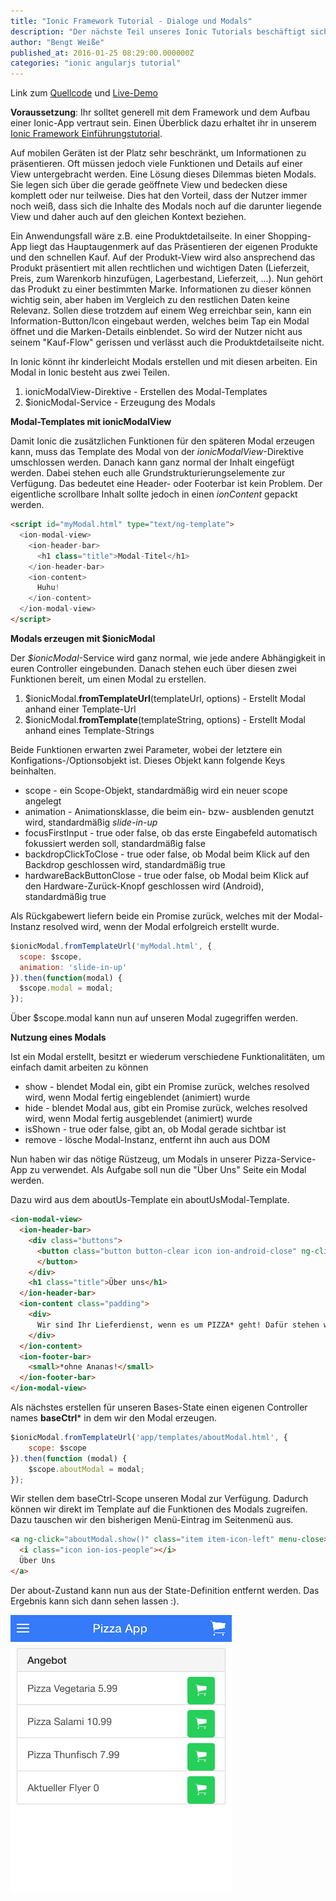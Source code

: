 ```yaml
---
title: "Ionic Framework Tutorial - Dialoge und Modals"
description: "Der nächste Teil unseres Ionic Tutorials beschäftigt sich mit Dialogen und Modals. Wann, und wie ihr sie einsetzen solltest erfahrt ihr hier."
author: "Bengt Weiße"
published_at: 2016-01-25 08:29:00.000000Z
categories: "ionic angularjs tutorial"
---
```


Link zum [Quellcode](https://github.com/angularjs-de/ionic-tutorial/tree/master/11-Modals) und [Live-Demo](https://angularjs-de.github.io/ionic-tutorial/11-Modals/#/order)

**Voraussetzung**: Ihr solltet generell mit dem Framework und dem Aufbau einer Ionic-App vertraut sein. Einen Überblick dazu erhaltet ihr in unserem  [Ionic Framework Einführungstutorial](/artikel/ionic-tutorial-deutsch/).

Auf mobilen Geräten ist der Platz sehr beschränkt, um Informationen zu präsentieren. Oft müssen jedoch viele Funktionen und Details auf einer View untergebracht werden. Eine Lösung dieses Dilemmas bieten Modals. Sie legen sich über die gerade geöffnete View und bedecken diese komplett oder nur teilweise. Dies hat den Vorteil, dass der Nutzer immer noch weiß, dass sich die Inhalte des Modals noch auf die darunter liegende View und daher auch auf den gleichen Kontext beziehen.

Ein Anwendungsfall wäre z.B. eine Produktdetailseite. In einer Shopping-App liegt das Hauptaugenmerk auf das Präsentieren der eigenen Produkte und den schnellen Kauf. Auf der Produkt-View wird also ansprechend das Produkt präsentiert mit allen rechtlichen und wichtigen Daten (Lieferzeit, Preis, zum Warenkorb hinzufügen, Lagerbestand, Lieferzeit, ...). Nun gehört das Produkt zu einer bestimmten Marke. Informationen zu dieser können wichtig sein, aber haben im Vergleich zu den restlichen Daten keine Relevanz. Sollen diese trotzdem auf einem Weg erreichbar sein, kann ein Information-Button/Icon eingebaut werden, welches beim Tap ein Modal öffnet und die Marken-Details einblendet. So wird der Nutzer nicht aus seinem "Kauf-Flow" gerissen und verlässt auch die Produktdetailseite nicht.

In Ionic könnt ihr kinderleicht Modals erstellen und mit diesen arbeiten.
Ein Modal in Ionic besteht aus zwei Teilen.

 1. ionicModalView-Direktive - Erstellen des Modal-Templates
 2. $ionicModal-Service - Erzeugung des Modals

**Modal-Templates mit ionicModalView**

Damit Ionic die zusätzlichen Funktionen für den späteren Modal erzeugen kann, muss das Template des Modal von der *ionicModalView*-Direktive umschlossen werden. Danach kann ganz normal der Inhalt eingefügt werden. Dabei stehen euch alle Grundstrukturierungselemente zur Verfügung. Das bedeutet eine Header- oder Footerbar ist kein Problem. Der eigentliche scrollbare Inhalt sollte jedoch in einen *ionContent* gepackt werden.

```html
<script id="myModal.html" type="text/ng-template">
  <ion-modal-view>
    <ion-header-bar>
      <h1 class="title">Modal-Titel</h1>
    </ion-header-bar>
    <ion-content>
      Huhu!
    </ion-content>
  </ion-modal-view>
</script>
```

**Modals erzeugen mit $ionicModal**

Der *$ionicModal*-Service wird ganz normal, wie jede andere Abhängigkeit in euren Controller eingebunden. Danach stehen euch über diesen zwei Funktionen bereit, um einen Modal zu erstellen.

 1. $ionicModal.**fromTemplateUrl**(templateUrl, options) - Erstellt Modal anhand einer Template-Url
 2. $ionicModal.**fromTemplate**(templateString, options) - Erstellt Modal anhand eines Template-Strings

Beide Funktionen erwarten zwei Parameter, wobei der letztere ein Konfigations-/Optionsobjekt ist. Dieses Objekt kann folgende Keys beinhalten.

 - scope - ein Scope-Objekt, standardmäßig wird ein neuer scope angelegt
 - animation - Animationsklasse, die beim ein- bzw- ausblenden genutzt wird, standardmäßig *slide-in-up*
 - focusFirstInput - true oder false, ob das erste Eingabefeld automatisch fokussiert werden soll, standardmäßig false
 - backdropClickToClose - true oder false, ob Modal beim Klick auf den Backdrop geschlossen wird, standardmäßig true
 - hardwareBackButtonClose - true oder false, ob Modal beim Klick auf den Hardware-Zurück-Knopf geschlossen wird (Android), standardmäßig true

Als Rückgabewert liefern beide ein Promise zurück, welches mit der Modal-Instanz resolved wird, wenn der Modal erfolgreich erstellt wurde.

```javascript
$ionicModal.fromTemplateUrl('myModal.html', {
  scope: $scope,
  animation: 'slide-in-up'
}).then(function(modal) {
  $scope.modal = modal;
});
```

Über $scope.modal kann nun auf unseren Modal zugegriffen werden.

**Nutzung eines Modals**

Ist ein Modal erstellt, besitzt er wiederum verschiedene Funktionalitäten, um einfach damit arbeiten zu können

 - show - blendet Modal ein, gibt ein Promise zurück, welches resolved wird, wenn Modal fertig eingeblendet (animiert) wurde
 - hide - blendet Modal aus, gibt ein Promise zurück, welches resolved wird, wenn Modal fertig ausgeblendet (animiert) wurde
 - isShown - true oder false, gibt an, ob Modal gerade sichtbar ist
 - remove - lösche Modal-Instanz, entfernt ihn auch aus DOM

Nun haben wir das nötige Rüstzeug, um Modals in unserer Pizza-Service-App zu verwendet. Als Aufgabe soll nun die "Über Uns" Seite ein Modal werden.

Dazu wird aus dem aboutUs-Template ein aboutUsModal-Template.

```html
<ion-modal-view>
  <ion-header-bar>
    <div class="buttons">
      <button class="button button-clear icon ion-android-close" ng-click="aboutModal.hide()">
      </button>
    </div>
    <h1 class="title">Über uns</h1>
  </ion-header-bar>
  <ion-content class="padding">
    <div>
      Wir sind Ihr Lieferdienst, wenn es um PIZZA* geht! Dafür stehen wir mit unserem Namen.
    </div>
  </ion-content>
  <ion-footer-bar>
    <small>*ohne Ananas!</small>
  </ion-footer-bar>
</ion-modal-view>
```

Als nächstes erstellen für unseren Bases-State einen eigenen Controller names **baseCtrl*** in dem wir den Modal erzeugen.

```javascript
$ionicModal.fromTemplateUrl('app/templates/aboutModal.html', {
    scope: $scope
}).then(function (modal) {
    $scope.aboutModal = modal;
});
```

Wir stellen dem baseCtrl-Scope unseren Modal zur Verfügung. Dadurch können wir direkt im Template auf die Funktionen des Modals zugreifen. Dazu tauschen wir den bisherigen Menü-Eintrag im Seitenmenü aus.

```html
<a ng-click="aboutModal.show()" class="item item-icon-left" menu-close>
  <i class="icon ion-ios-people"></i>
  Über Uns
</a>
```

Der about-Zustand kann nun aus der State-Definition entfernt werden.
Das Ergebnis kann sich dann sehen lassen :).

![Bild](ionic-modals.gif?v=63629079934)
